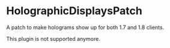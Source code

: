 # HolographicDisplaysPatch
A patch to make holograms show up for both 1.7 and 1.8 clients.

This plugin is not supported anymore.

